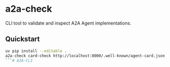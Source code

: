 # a2a-check

CLI tool to validate and inspect A2A Agent implementations.

## Quickstart
```bash
uv pip install --editable .
a2a-check card-check http://localhost:8000/.well-known/agent-card.json
```#   A 2 A - C L I 
 
 